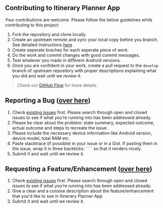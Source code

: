 ## Contributing to Itinerary Planner App

Your contributions are welcome. Please follow the below guidelines while contributing to this project:

1. Fork the repository and clone locally.
2. Create an upstream remote and sync your local copy before you branch. See detailed instructions [here](https://help.github.com/articles/syncing-a-fork)
3. Create seperate braches for each seperate piece of work.
4. Do the work and commit changes with good commit messages.
5. Test whatever you made in different Android versions.
6. Once you are confident in your work, create a pull request to the `develop` branch of upstream repository with proper descriptions explaining what you did and wait until we review it.

> Check out [GitHub Flow](https://guides.github.com/introduction/flow/) for more details.

## Reporting a Bug ([over here](https://github.com/sanandmv7/itinerary-planner-app/issues/new))

1. Check [existing issues](https://github.com/sanandmv7/itinerary-planner-app/issues) first. Please search through open and closed issues to see if what you’re running into has been addressed already.
2. Please be clear about the problem: state summary, expected outcome, actual outcome and steps to recreate the issue.
3. Please include the necessary device information like Android version, device model, total RAM etc.
4. Paste stacktrace (if possible) in your issue or in a Gist. If pasting them in the issue, wrap it in three backticks: <code>```</code> so that it renders nicely.
5. Submit it and wait until we review it.

## Requesting a Feature/Enhancement ([over here](https://github.com/sanandmv7/itinerary-planner-app/issues/new))

1. Check [existing issues](https://github.com/sanandmv7/itinerary-planner-app/issues) first. Please search through open and closed issues to see if what you’re running into has been addressed already.
2. Give a clear and a consise description about the feature/enhancement that you'd like to see in Itinerary Planner App
3. Submit it and wait until we review it.
